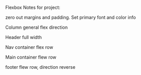 Flexbox Notes for project:

zero out margins and padding.
Set primary font and color info

Column general flex direction

Header full width

Nav container flex row

Main container flew row

footer flew row, direction reverse